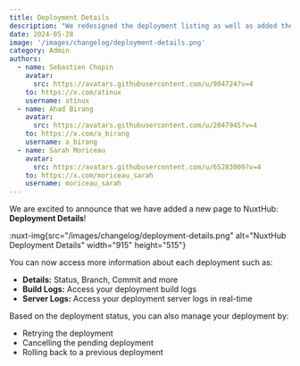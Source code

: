 ```yaml
---
title: Deployment Details
description: "We redesigned the deployment listing as well as added the deployment page to provide more information about each deployment."
date: 2024-05-28
image: '/images/changelog/deployment-details.png'
category: Admin
authors:
  - name: Sebastien Chopin
    avatar: 
      src: https://avatars.githubusercontent.com/u/904724?v=4
    to: https://x.com/atinux
    username: atinux
  - name: Ahad Birang
    avatar: 
      src: https://avatars.githubusercontent.com/u/2047945?v=4
    to: https://x.com/a_birang
    username: a_birang
  - name: Sarah Moriceau
    avatar: 
      src: https://avatars.githubusercontent.com/u/65283009?v=4
    to: https://x.com/moriceau_sarah
    username: moriceau_sarah
---
```


We are excited to announce that we have added a new page to NuxtHub: **Deployment Details**!

:nuxt-img{src="/images/changelog/deployment-details.png" alt="NuxtHub Deployment Details" width="915" height="515"}

You can now access more information about each deployment such as:
- **Details:** Status, Branch, Commit and more
- **Build Logs:** Access your deployment build logs
- **Server Logs:** Access your deployment server logs in real-time

Based on the deployment status, you can also manage your deployment by:
- Retrying the deployment
- Cancelling the pending deployment
- Rolling back to a previous deployment
